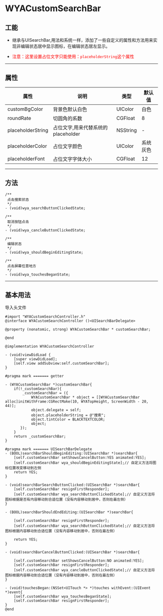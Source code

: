 #  WYACustomSearchBar

## 工能

-  继承与UISearchBar,用法和系统一样，添加了一些自定义的属性和方法用来实现非编辑状态居中显示图标，在编辑状态居左显示。

- <font color="red">注意：这里设置占位文字只能使用：`placeholderString`这个属性</font>

---

## 属性

属性 | 说明 | 类型 | 默认值
---|---|---|---
customBgColor | 背景色默认白色 | UIColor | 白色
roundRate | 切圆角的系数 | CGFloat | 8
placeholderString | 占位文字,用来代替系统的placeholder | NSString | -
placeholderColor | 占位文字颜色 | UIColor | 系统灰色
placeholderFont | 占位文字字体大小 | CGFloat | 12 
---

## 方法

```Object-C
/**
 点击搜索状态
 */
- (void)wya_searchButtonClickedState;

/**
 取消按钮点击
 */
- (void)wya_cancleButtonClickedState;

/**
 编辑状态
 */
- (void)wya_shouldBeginEditingState;

/**
 点击屏幕任意地方
 */
- (void)wya_touchesBeganState;

```
---

## 基本用法

导入头文件

```Object-C
#import "WYACustomSearchController.h"
@interface WYACustomSearchController ()<UISearchBarDelegate>

@property (nonatomic, strong) WYACustomSearchBar * customSearchBar;

@end

@implementation WYACustomSearchController

- (void)viewDidLoad {
    [super viewDidLoad];
    [self.view addSubview:self.customSearchBar];
}

#pragma mark ======= getter

- (WYACustomSearchBar *)customSearchBar{
    if(!_customSearchBar){
        _customSearchBar = ({
            WYACustomSearchBar * object = [[WYACustomSearchBar alloc]initWithFrame:CGRectMake(10, WYATopHeight, ScreenWidth - 20, 44)];
            object.delegate = self;
            object.placeholderString = @"搜索";
            object.tintColor = BLACKTEXTCOLOR;
            object;
       });
    }
    return _customSearchBar;
}

#pragma mark ======= UISearchBarDelegate
- (BOOL)searchBarShouldBeginEditing:(UISearchBar *)searchBar{
    [self.customSearchBar setShowsCancelButton:YES animated:YES];
    [self.customSearchBar wya_shouldBeginEditingState];// 自定义方法将图标位置改变移动到左侧
    return YES;
}

- (void)searchBarSearchButtonClicked:(UISearchBar *)searchBar{
    [self.customSearchBar resignFirstResponder];
    [self.customSearchBar wya_searchButtonClickedState];// 自定义方法将图标根据是否有内容移动到合适位置（没有内容移动到居中，否则在最左侧）
}

- (BOOL)searchBarShouldEndEditing:(UISearchBar *)searchBar{

    [self.customSearchBar resignFirstResponder];
    [self.customSearchBar wya_searchButtonClickedState];// 自定义方法将图标根据内容移动到合适位置（没有内容移动到居中，否则在最左侧）
          
    return YES;
}

- (void)searchBarCancelButtonClicked:(UISearchBar *)searchBar{
    
    [self.customSearchBar setShowsCancelButton:NO animated:YES];
    [self.customSearchBar resignFirstResponder];
    [self.customSearchBar wya_cancleButtonClickedState];// 自定义方法将图标根据内容移动到合适位置（没有内容移动到居中，否则在最左侧）
}

- (void)touchesBegan:(NSSet<UITouch *> *)touches withEvent:(UIEvent *)event{
    [self.customSearchBar wya_touchesBeganState];
    [self.customSearchBar resignFirstResponder];
}
@end

```

